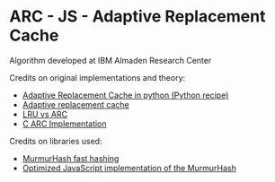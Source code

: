 # ARC - JS - Adaptive Replacement Cache

Algorithm developed at IBM Almaden Research Center

Credits on original implementations and theory:

- [Adaptive Replacement Cache in python (Python recipe)](http://code.activestate.com/recipes/576532/)
- [Adaptive replacement cache](http://en.wikipedia.org/wiki/Adaptive_replacement_cache)
- [LRU vs ARC](http://u.cs.biu.ac.il/~wiseman/2os/2os/os2.pdf)
- [C ARC Implementation](https://github.com/wereHamster)

Credits on libraries used:

- [MurmurHash fast hashing](http://en.wikipedia.org/wiki/MurmurHash)
- [Optimized JavaScript implementation of the MurmurHash](https://github.com/garycourt/murmurhash-js)


